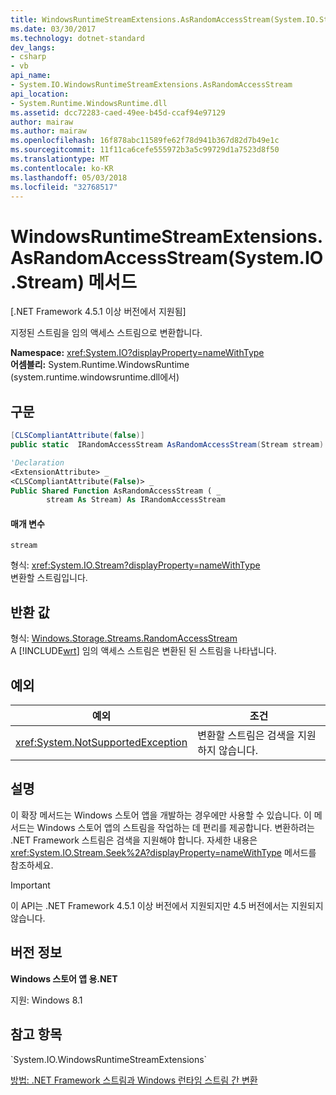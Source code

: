 ```yaml
---
title: WindowsRuntimeStreamExtensions.AsRandomAccessStream(System.IO.Stream) 메서드
ms.date: 03/30/2017
ms.technology: dotnet-standard
dev_langs:
- csharp
- vb
api_name:
- System.IO.WindowsRuntimeStreamExtensions.AsRandomAccessStream
api_location:
- System.Runtime.WindowsRuntime.dll
ms.assetid: dcc72283-caed-49ee-b45d-ccaf94e97129
author: mairaw
ms.author: mairaw
ms.openlocfilehash: 16f878abc11589fe62f78d941b367d82d7b49e1c
ms.sourcegitcommit: 11f11ca6cefe555972b3a5c99729d1a7523d8f50
ms.translationtype: MT
ms.contentlocale: ko-KR
ms.lasthandoff: 05/03/2018
ms.locfileid: "32768517"
---
```

# <a name="windowsruntimestreamextensionsasrandomaccessstreamsystemiostream-method"></a>WindowsRuntimeStreamExtensions.AsRandomAccessStream(System.IO.Stream) 메서드
[.NET Framework 4.5.1 이상 버전에서 지원됨]  
  
 지정된 스트림을 임의 액세스 스트림으로 변환합니다.  
  
 **Namespace:** <xref:System.IO?displayProperty=nameWithType>  
 **어셈블리:** System.Runtime.WindowsRuntime (system.runtime.windowsruntime.dll에서)  
  
## <a name="syntax"></a>구문  
  
```csharp  
[CLSCompliantAttribute(false)]  
public static  IRandomAccessStream AsRandomAccessStream(Stream stream)  
```  
  
```vb  
'Declaration  
<ExtensionAttribute> _  
<CLSCompliantAttribute(False)> _  
Public Shared Function AsRandomAccessStream ( _  
        stream As Stream) As IRandomAccessStream  
```  
  
#### <a name="parameters"></a>매개 변수  
 `stream`  
  
 형식: <xref:System.IO.Stream?displayProperty=nameWithType>  
변환할 스트림입니다.  
  
## <a name="return-value"></a>반환 값  
 형식: [Windows.Storage.Streams.RandomAccessStream](http://msdn.microsoft.com/library/windows/apps/windows.storage.streams.randomaccessstream.aspx)  
A [!INCLUDE[wrt](../../../includes/wrt-md.md)] 임의 액세스 스트림은 변환된 된 스트림을 나타냅니다.  
  
## <a name="exceptions"></a>예외  
  
|예외|조건|  
|---------------|---------------|  
|<xref:System.NotSupportedException>|변환할 스트림은 검색을 지원하지 않습니다.|  
  
## <a name="remarks"></a>설명  
 이 확장 메서드는 Windows 스토어 앱을 개발하는 경우에만 사용할 수 있습니다. 이 메서드는 Windows 스토어 앱의 스트림을 작업하는 데 편리를 제공합니다. 변환하려는 .NET Framework 스트림은 검색을 지원해야 합니다. 자세한 내용은 <xref:System.IO.Stream.Seek%2A?displayProperty=nameWithType> 메서드를 참조하세요.  
  
> [!IMPORTANT]
>  이 API는 .NET Framework 4.5.1 이상 버전에서 지원되지만 4.5 버전에서는 지원되지 않습니다.  
  
## <a name="version-information"></a>버전 정보  
 **Windows 스토어 앱 용.NET**  
  
 지원: Windows 8.1  
  
## <a name="see-also"></a>참고 항목  
 <!--zz <xref:System.IO.WindowsRuntimeStreamExtensions>--> `System.IO.WindowsRuntimeStreamExtensions`  
 [방법: .NET Framework 스트림과 Windows 런타임 스트림 간 변환](../../../docs/standard/io/how-to-convert-between-dotnet-streams-and-winrt-streams.md)
